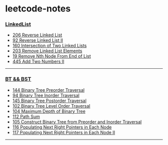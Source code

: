 # leetcode-notes
### [LinkedList](https://github.com/xiaojing1031/leetcode-notes/blob/main/LinkedList.md#linkedlist)
- [206 Reverse Linked List](https://github.com/xiaojing1031/leetcode-notes/blob/main/LinkedList.md#206--reverse-linked-list)
- [92 Reverse Linked List II](https://github.com/xiaojing1031/leetcode-notes/blob/main/LinkedList.md#92-reverse-linked-list-ii)
- [160 Intersection of Two Linked Lists](https://github.com/xiaojing1031/leetcode-notes/blob/main/LinkedList.md#160-intersection-of-two-linked-lists)
- [203 Remove Linked List Elements](https://github.com/xiaojing1031/leetcode-notes/blob/main/LinkedList.md#203-remove-linked-list-elements-%E6%98%93%E9%94%99)
- [19 Remove Nth Node From End of List](https://github.com/xiaojing1031/leetcode-notes/blob/main/LinkedList.md#19-remove-nth-node-from-end-of-list-%E6%B3%A8%E6%84%8F%E8%AE%A4%E7%9C%9F%E5%AE%A1%E9%A2%98--%E6%98%93%E9%94%99)
- [445 Add Two Numbers II](https://github.com/xiaojing1031/leetcode-notes/blob/main/LinkedList.md#445-add-two-numbers-ii)
-----

### [BT && BST](https://github.com/xiaojing1031/leetcode-notes/blob/main/BT%20%26%20BST.md#bt--bst)
- [144 Binary Tree Preorder Traversal](https://github.com/xiaojing1031/leetcode-notes/blob/main/BT%20%26%20BST.md#144-binary-tree-preorder-traversal)
- [94 Binary Tree Inorder Traversal](https://github.com/xiaojing1031/leetcode-notes/blob/main/BT%20%26%20BST.md#94-binary-tree-inorder-traversal-%E5%A4%9A%E6%80%9D%E8%80%83%E4%B8%80%E4%B8%8B)
- [145 Binary Tree Postorder Traversal](https://github.com/xiaojing1031/leetcode-notes/blob/main/BT%20%26%20BST.md#145-binary-tree-postorder-traversal-%E6%80%9D%E8%80%83)
- [102 Binary Tree Level Order Traversal](https://github.com/xiaojing1031/leetcode-notes/blob/main/BT%20%26%20BST.md#102-binary-tree-level-order-traversal)
- [104 Maximum Depth of Binary Tree](https://github.com/xiaojing1031/leetcode-notes/blob/main/BT%20%26%20BST.md#104-maximum-depth-of-binary-tree)
- [112 Path Sum](https://github.com/xiaojing1031/leetcode-notes/blob/main/BT%20%26%20BST.md#112-path-sum)
- [105 Construct Binary Tree from Preorder and Inorder Traversal](https://github.com/xiaojing1031/leetcode-notes/blob/main/BT%20%26%20BST.md#105-construct-binary-tree-from-preorder-and-inorder-traversal)
- [116 Populating Next Right Pointers in Each Node]()
- [117 Populating Next Right Pointers in Each Node II]()
-----

